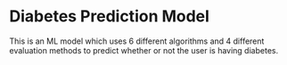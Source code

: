 # Diabetes Prediction Model
This is an ML model which uses 6 different algorithms and 4 different evaluation methods to predict whether or not the user is having diabetes.
